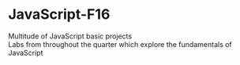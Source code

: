 # JavaScript-F16
Multitude of JavaScript basic projects  
Labs from throughout the quarter which explore the fundamentals of JavaScript    
